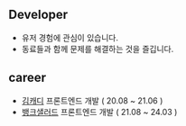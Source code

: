 ## Developer

- 유저 경험에 관심이 있습니다.
- 동료들과 함께 문제를 해결하는 것을 즐깁니다.

## career


- [김캐디](https://kimcaddie.com) 프론트엔드 개발  ( 20.08 ~ 21.06 )
- [뱅크샐러드](https://www.banksalad.com) 프론트엔드 개발  ( 21.08 ~ 24.03 )
